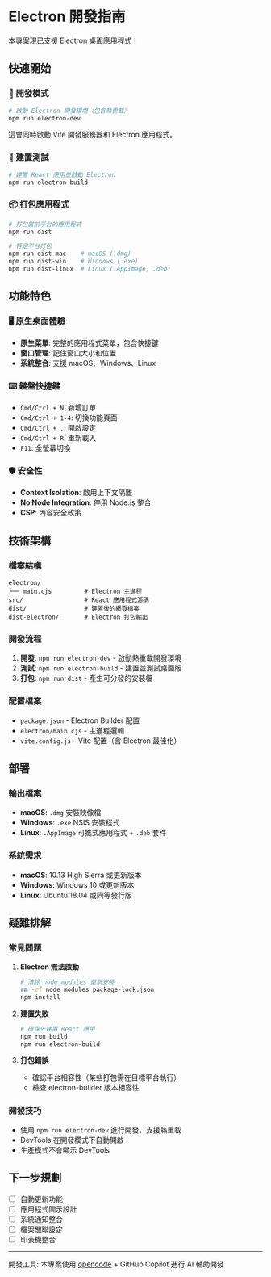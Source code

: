 # Electron 開發指南

本專案現已支援 Electron 桌面應用程式！

## 快速開始

### 🚀 開發模式
```bash
# 啟動 Electron 開發環境（包含熱重載）
npm run electron-dev
```
這會同時啟動 Vite 開發服務器和 Electron 應用程式。

### 🔨 建置測試
```bash
# 建置 React 應用並啟動 Electron
npm run electron-build
```

### 📦 打包應用程式
```bash
# 打包當前平台的應用程式
npm run dist

# 特定平台打包
npm run dist-mac    # macOS (.dmg)
npm run dist-win    # Windows (.exe)
npm run dist-linux  # Linux (.AppImage, .deb)
```

## 功能特色

### 🖥️ 原生桌面體驗
- **原生菜單**: 完整的應用程式菜單，包含快捷鍵
- **窗口管理**: 記住窗口大小和位置
- **系統整合**: 支援 macOS、Windows、Linux

### ⌨️ 鍵盤快捷鍵
- `Cmd/Ctrl + N`: 新增訂單
- `Cmd/Ctrl + 1-4`: 切換功能頁面
- `Cmd/Ctrl + ,`: 開啟設定
- `Cmd/Ctrl + R`: 重新載入
- `F11`: 全螢幕切換

### 🛡️ 安全性
- **Context Isolation**: 啟用上下文隔離
- **No Node Integration**: 停用 Node.js 整合
- **CSP**: 內容安全政策

## 技術架構

### 檔案結構
```
electron/
└── main.cjs         # Electron 主進程
src/                 # React 應用程式源碼
dist/                # 建置後的網頁檔案
dist-electron/       # Electron 打包輸出
```

### 開發流程
1. **開發**: `npm run electron-dev` - 啟動熱重載開發環境
2. **測試**: `npm run electron-build` - 建置並測試桌面版
3. **打包**: `npm run dist` - 產生可分發的安裝檔

### 配置檔案
- `package.json` - Electron Builder 配置
- `electron/main.cjs` - 主進程邏輯
- `vite.config.js` - Vite 配置（含 Electron 最佳化）

## 部署

### 輸出檔案
- **macOS**: `.dmg` 安裝映像檔
- **Windows**: `.exe` NSIS 安裝程式
- **Linux**: `.AppImage` 可攜式應用程式 + `.deb` 套件

### 系統需求
- **macOS**: 10.13 High Sierra 或更新版本
- **Windows**: Windows 10 或更新版本
- **Linux**: Ubuntu 18.04 或同等發行版

## 疑難排解

### 常見問題

1. **Electron 無法啟動**
   ```bash
   # 清除 node_modules 重新安裝
   rm -rf node_modules package-lock.json
   npm install
   ```

2. **建置失敗**
   ```bash
   # 確保先建置 React 應用
   npm run build
   npm run electron-build
   ```

3. **打包錯誤**
   - 確認平台相容性（某些打包需在目標平台執行）
   - 檢查 electron-builder 版本相容性

### 開發技巧
- 使用 `npm run electron-dev` 進行開發，支援熱重載
- DevTools 在開發模式下自動開啟
- 生產模式不會顯示 DevTools

## 下一步規劃

- [ ] 自動更新功能
- [ ] 應用程式圖示設計
- [ ] 系統通知整合
- [ ] 檔案關聯設定
- [ ] 印表機整合

---

開發工具: 本專案使用 [opencode](https://opencode.ai) + GitHub Copilot 進行 AI 輔助開發